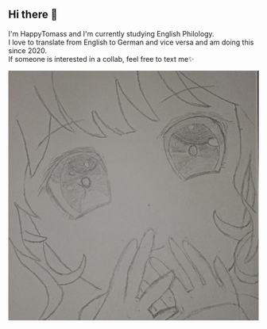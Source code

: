 ## Hi there 👋

I'm HappyTomass and I'm currently studying English Philology.\
I love to translate from English to German and vice versa and am doing this since 2020.\
If someone is interested in a collab, feel free to text me✨

<img alt = "profile01.jpg" src="profile01.jpg"/>

<!--
**HappyTomass/HappyTomass** is a ✨ _special_ ✨ repository because its `README.md` (this file) appears on your GitHub profile.

Here are some ideas to get you started:

- 🔭 I’m currently working on ...
- 🌱 I’m currently learning ...
- 👯 I’m looking to collaborate on ...
- 🤔 I’m looking for help with ...
- 💬 Ask me about ...
- 📫 How to reach me: ...
- 😄 Pronouns: ...
- ⚡ Fun fact: ...
-->
